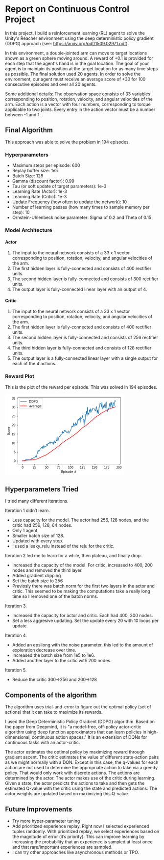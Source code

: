 # Report on Continuous Control Project

In this project, I build a reinforcement learning (RL) agent to solve the Unity's Reacher environment using the deep deterministic policy gradient (DDPG) approach (see: https://arxiv.org/pdf/1509.02971.pdf).

In this environment, a double-jointed arm can move to target locations shown as a green sphere moving around. A reward of +0.1 is provided for each step that the agent's hand is in the goal location. The goal of your agent is to maintain its position at the target location for as many time steps as possible. The final solution used 20 agents. In order to solve the environment, our agent must receive an average score of +30 for 100 consecutive episodes and over all 20 agents.

Some additional details: The observation space consists of 33 variables corresponding to position, rotation, velocity, and angular velocities of the arm. Each action is a vector with four numbers, corresponding to torque applicable to two joints. Every entry in the action vector must be a number between -1 and 1.


## Final Algorithm

This approach was able to solve the problem in 194 episodes.

### Hyperparameters

* Maximum steps per episode: 600
* Replay buffer size: 1e5
* Batch Size: 128
* Gamma (discount factor): 0.99
* Tau (or soft update of target parameters): 1e-3
* Learning Rate (Actor): 1e-3
* Learning Rate (Critic): 1e-3
* Update Frequency (how often to update the network): 10
* Number of learning passes (how many times to sample memory per step): 10
* Ornstein-Uhlenbeck noise parameter: Sigma of 0.2 and Theta of 0.15

### Model Architecture

#### Actor

1. The input to the neural network consists of a 33 x 1 vector corresponding to position, rotation, velocity, and angular velocities of the arm.
2. The first hidden layer is fully-connected and consists of 400 rectifier units.
3.  The second hidden layer is fully-connected and consists of 300 rectifier units.
4. The output layer is fully-connected linear layer with an output of 4.

#### Critic

1. The input to the neural network consists of a 33 x 1 vector corresponding to position, rotation, velocity, and angular velocities of the arm.
2. The first hidden layer is fully-connected and consists of 400 rectifier units.
3. The second hidden layer is fully-connected and consists of 256 rectifier units.
4. The third hidden layer is fully-connected and consists of 128 rectifier units.
5. The output layer is a fully-connected linear layer with a single output for each of the 4 actions.

### Reward Plot

This is the plot of the reward per episode. This was solved in 194 episodes.

![Reward Plot](reward_plot.png)

## Hyperparameters Tried

I tried many different iterations.

Iteration 1 didn’t learn.

- Less capacity for the model. The actor had 256, 128 nodes, and the critic had 256, 128, 64 nodes.
- Only 1 agent.
- Smaller batch size of 128.
- Updated with every step.
- I used a leaky_relu instead of the relu for the critic.
 
Iteration 2 led me to learn for a while, then plateau, and finally drop.

- Increased the capacity of the model. For critic, increased to 400, 200 nodes and removed the third layer.
- Added gradient clipping
- Set the batch size to 256
- Previosly there was batch norm for the first two layers in the actor and critic. This seemed to be making the computations take a really long time so I removed one of the batch norms.

Iteration 3.

- Increased the capacity for actor and critic. Each had 400, 300 nodes.
- Set a less aggresive updating. Set the update every 20 with 10 loops per update.

Iteration 4.

- Added an epsilong with the noise parameter, this led to the amount of exploration decrease over time.
- Increased the batch size from 1e5 to 1e6.
- Added another layer to the critic with 200 nodes.

Iteration 5.

- Reduce the critic 300->256 and 200->128


## Components of the algorithm

The algorithm uses trial-and-error to figure out the optimal policy (set of actions) that it can take to maximize its rewards.

I used the Deep Deterministic Policy Gradient (DDPG) algorithm. Based on the paper from Deepmind, it is "a model-free, off-policy actor-critic algorithm using deep function approximators that can learn policies in high-dimensional, continuous action spaces." It is an extension of DQNs for continuous tasks with an actor-critic.

The actor estimates the optimal policy by maximizing reward through gradient ascent. The critic estimates the value of different state-action pairs as we might normally with a DQN. Except in this case, the q-values for each action are not used to determine the appropriate action to take via a greedy policy. That would only work with discrete actions. The actions are determined by the actor. The actor makes use of the critic during learning. Given a state, the actor predicts the actions to take and then gets the estimated Q-value with the critic using the state and predicted actions. The actor weights are updated based on maximizing this Q-value.
## Future Improvements

* Try more hyper-parameter tuning
* Add prioritized experience replay. Right now I selected experienced tuples randomly. With prioritized replay, we select experiences based on the magnitude of error (it’s priority). This can improve learning by increasing the probability that an experience is sampled at least once and that rare/important experiences are sampled.
* I can try other approaches like asynchronous methods or TPO.
